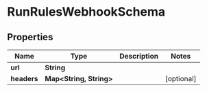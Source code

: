 

# RunRulesWebhookSchema


## Properties

| Name | Type | Description | Notes |
|------------ | ------------- | ------------- | -------------|
|**url** | **String** |  |  |
|**headers** | **Map&lt;String, String&gt;** |  |  [optional] |



